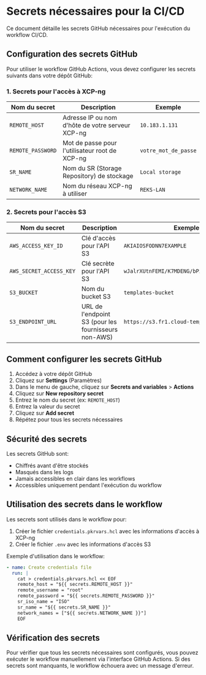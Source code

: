 # Secrets nécessaires pour la CI/CD

Ce document détaille les secrets GitHub nécessaires pour l'exécution du workflow CI/CD.

## Configuration des secrets GitHub

Pour utiliser le workflow GitHub Actions, vous devez configurer les secrets suivants dans votre dépôt GitHub:

### 1. Secrets pour l'accès à XCP-ng

| Nom du secret | Description | Exemple |
|---------------|-------------|---------|
| `REMOTE_HOST` | Adresse IP ou nom d'hôte de votre serveur XCP-ng | `10.183.1.131` |
| `REMOTE_PASSWORD` | Mot de passe pour l'utilisateur root de XCP-ng | `votre_mot_de_passe` |
| `SR_NAME` | Nom du SR (Storage Repository) de stockage | `Local storage` |
| `NETWORK_NAME` | Nom du réseau XCP-ng à utiliser | `REKS-LAN` |

### 2. Secrets pour l'accès S3

| Nom du secret | Description | Exemple |
|---------------|-------------|---------|
| `AWS_ACCESS_KEY_ID` | Clé d'accès pour l'API S3 | `AKIAIOSFODNN7EXAMPLE` |
| `AWS_SECRET_ACCESS_KEY` | Clé secrète pour l'API S3 | `wJalrXUtnFEMI/K7MDENG/bPxRfiCYEXAMPLEKEY` |
| `S3_BUCKET` | Nom du bucket S3 | `templates-bucket` |
| `S3_ENDPOINT_URL` | URL de l'endpoint S3 (pour les fournisseurs non-AWS) | `https://s3.fr1.cloud-temple.com` |

## Comment configurer les secrets GitHub

1. Accédez à votre dépôt GitHub
2. Cliquez sur **Settings** (Paramètres)
3. Dans le menu de gauche, cliquez sur **Secrets and variables** > **Actions**
4. Cliquez sur **New repository secret**
5. Entrez le nom du secret (ex: `REMOTE_HOST`)
6. Entrez la valeur du secret
7. Cliquez sur **Add secret**
8. Répétez pour tous les secrets nécessaires

## Sécurité des secrets

Les secrets GitHub sont:
- Chiffrés avant d'être stockés
- Masqués dans les logs
- Jamais accessibles en clair dans les workflows
- Accessibles uniquement pendant l'exécution du workflow

## Utilisation des secrets dans le workflow

Les secrets sont utilisés dans le workflow pour:
1. Créer le fichier `credentials.pkrvars.hcl` avec les informations d'accès à XCP-ng
2. Créer le fichier `.env` avec les informations d'accès S3

Exemple d'utilisation dans le workflow:

```yaml
- name: Create credentials file
  run: |
    cat > credentials.pkrvars.hcl << EOF
    remote_host = "${{ secrets.REMOTE_HOST }}"
    remote_username = "root"
    remote_password = "${{ secrets.REMOTE_PASSWORD }}"
    sr_iso_name = "ISO"
    sr_name = "${{ secrets.SR_NAME }}"
    network_names = ["${{ secrets.NETWORK_NAME }}"]
    EOF
```

## Vérification des secrets

Pour vérifier que tous les secrets nécessaires sont configurés, vous pouvez exécuter le workflow manuellement via l'interface GitHub Actions. Si des secrets sont manquants, le workflow échouera avec un message d'erreur.
